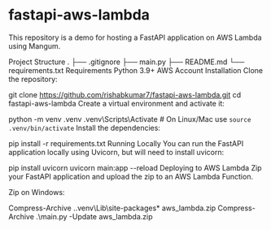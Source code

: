 # fastapi-aws-lambda
This repository is a demo for hosting a FastAPI application on AWS Lambda using Mangum.

Project Structure
. ├── .gitignore 
  ├── main.py 
  ├── README.md 
  └── requirements.txt
Requirements
Python 3.9+
AWS Account
Installation
Clone the repository:

git clone https://github.com/rishabkumar7/fastapi-aws-lambda.git
cd fastapi-aws-lambda
Create a virtual environment and activate it:

python -m venv .venv
.venv\Scripts\Activate  # On Linux/Mac use `source .venv/bin/activate`
Install the dependencies:

pip install -r requirements.txt
Running Locally
You can run the FastAPI application locally using Uvicorn, but will need to install uvicorn:

pip install uvicorn
uvicorn main:app --reload
Deploying to AWS Lambda
Zip your FastAPI application and upload the zip to an AWS Lambda Function.

Zip on Windows:

Compress-Archive .\.venv\Lib\site-packages\* aws_lambda.zip
Compress-Archive .\main.py -Update aws_lambda.zip
